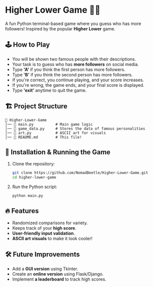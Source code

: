 # Higher Lower Game 🔼🔽  

A fun Python terminal-based game where you guess who has more followers! Inspired by the popular **Higher Lower** game.

## 🕹️ How to Play  
- You will be shown two famous people with their descriptions.  
- Your task is to guess who has **more followers** on social media.  
- Type **'A'** if you think the first person has more followers.  
- Type **'B'** if you think the second person has more followers.  
- If you're correct, you continue playing, and your score increases.  
- If you're wrong, the game ends, and your final score is displayed.  
- Type **'exit'** anytime to quit the game.  

## 🏗️ Project Structure  
```
📂 Higher-Lower-Game
│── 📄 main.py          # Main game logic
│── 📄 game_data.py     # Stores the data of famous personalities
│── 📄 art.py           # ASCII art for visuals
│── 📄 README.md        # This file!
```

## 🚀 Installation & Running the Game  
1. Clone the repository:  
   ```bash
   git clone https://github.com/NomadBeetle/Higher-Lower-Game.git
   cd higher-lower-game
   ```
2. Run the Python script:  
   ```bash
   python main.py
   ```

## 🔥 Features  
- Randomized comparisons for variety.  
- Keeps track of your **high score**.  
- **User-friendly input validation**.  
- **ASCII art visuals** to make it look cooler!  

## 🛠️ Future Improvements  
- Add a **GUI version** using Tkinter.  
- Create an **online version** using Flask/Django.  
- Implement **a leaderboard** to track high scores.  